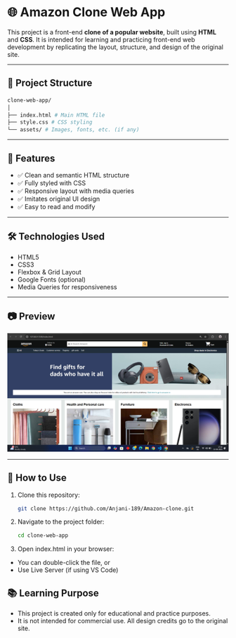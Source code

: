 # 🌐 Amazon Clone Web App

This project is a front-end **clone of a popular website**, built using **HTML** and **CSS**. It is intended for learning and practicing front-end web development by replicating the layout, structure, and design of the original site.

---

## 📁 Project Structure

```bash
clone-web-app/
│
├── index.html # Main HTML file
├── style.css # CSS styling
└── assets/ # Images, fonts, etc. (if any)
```
---

## 🚀 Features

- ✅ Clean and semantic HTML structure
- ✅ Fully styled with CSS
- ✅ Responsive layout with media queries
- ✅ Imitates original UI design
- ✅ Easy to read and modify

---

## 🛠️ Technologies Used

- HTML5
- CSS3
- Flexbox & Grid Layout
- Google Fonts (optional)
- Media Queries for responsiveness

---

## 📷 Preview

![Website Preview](screenshot/output.png)


---

## 📌 How to Use

1. Clone this repository:
   ```bash
   git clone https://github.com/Anjani-189/Amazon-clone.git
2. Navigate to the project folder:

   ```bash
   cd clone-web-app
3. Open index.html in your browser:
- You can double-click the file, or
- Use Live Server (if using VS Code)

## 📚 Learning Purpose
- This project is created only for educational and practice purposes.
- It is not intended for commercial use. All design credits go to the original site.
